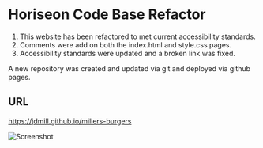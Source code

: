# Horiseon Code Base Refactor

1. This website has been refactored to met current accessibility standards.
2. Comments were add on both the index.html and style.css pages.
3. Accessibility standards were updated and a broken link was fixed.

A new repository was created and updated via git and deployed via github pages.

## URL

https://jdmill.github.io/millers-burgers

![Screenshot](https://user-images.githubusercontent.com/9371206/158918650-017b8a2c-7c70-4a25-a281-d151c7f3f21c.png)
